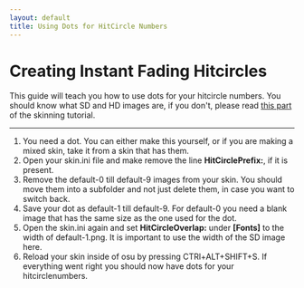 ```yaml
---
layout: default
title: Using Dots for HitCircle Numbers
---
```


# Creating Instant Fading Hitcircles
This guide will teach you how to use dots for your hitcircle numbers. You should know what SD and HD images are, if you don't, please read [this part](https://rockroller01.github.io/skinninginfo/tutorial/introduction.html#hdsd-elements-aspect-ratios-and-resolution) of the skinning tutorial.

***

1. You need a dot. You can either make this yourself, or if you are making a mixed skin, take it from a skin that has them.
2. Open your skin.ini file and make remove the line **HitCirclePrefix:**, if it is present.
3. Remove the default-0 till default-9 images from your skin. You should move them into a subfolder and not just delete them, in case you want to switch back.
4. Save your dot as default-1 till default-9. For default-0 you need a blank image that has the same size as the one used for the dot.
5. Open the skin.ini again and set **HitCircleOverlap:** under **[Fonts]** to the width of default-1.png. It is important to use the width of the SD image here.
6. Reload your skin inside of osu by pressing CTRl+ALT+SHIFT+S. If everything went right you should now have dots for your hitcirclenumbers.